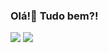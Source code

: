 ### Olá!🌺 Tudo bem?!

<div>
<a href="https://www.linkedin.com/in/luana-garbo-do-ros%C3%A1rio-a98584184/" target="_blank"><img src="https://img.shields.io/badge/-LinkedIn-%230077B5?style=for-the-badge&logo=linkedin&logoColor=white" target="_blank"></a> 
  <a href="https://www.instagram.com/luuh_garbo/" target="_blank"><img src="https://img.shields.io/badge/-Instagram-%23E4405F?style=for-the-badge&logo=instagram&logoColor=white" target="_blank"></a>
</div>
